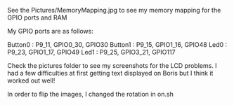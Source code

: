 See the Pictures/MemoryMapping.jpg to see my memory mapping for the GPIO ports and RAM

My GPIO ports are as follows:

Button0 : P9_11, GPIO0_30, GPIO30
Button1 : P9_15, GPIO1_16, GPIO48
Led0 : P9_23, GPIO1_17, GPIO49
Led1 : P9_25, GPIO3_21, GPIO117

Check the pictures folder to see my screenshots for the LCD problems. I had a few difficulties at first getting text displayed on Boris but I think it worked out well!

In order to flip the images, I changed the rotation in on.sh
